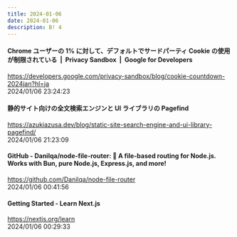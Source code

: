 ```yaml
---
title: 2024-01-06
date: 2024-01-06
description: B! 4
---
```


#### Chrome ユーザーの 1% に対して、デフォルトでサードパーティ Cookie の使用が制限されている  |  Privacy Sandbox  |  Google for Developers
https://developers.google.com/privacy-sandbox/blog/cookie-countdown-2024jan?hl=ja<br>
2024/01/06 23:24:23<br>


#### 静的サイト向けの全文検索エンジンと UI ライブラリの Pagefind
https://azukiazusa.dev/blog/static-site-search-engine-and-ui-library-pagefind/<br>
2024/01/06 21:23:09<br>


#### GitHub - Danilqa/node-file-router: 💫 A file-based routing for Node.js. Works with Bun, pure Node.js, Express.js, and more!
https://github.com/Danilqa/node-file-router<br>
2024/01/06 00:41:56<br>


#### Getting Started - Learn Next.js
https://nextjs.org/learn<br>
2024/01/06 00:29:33<br>


